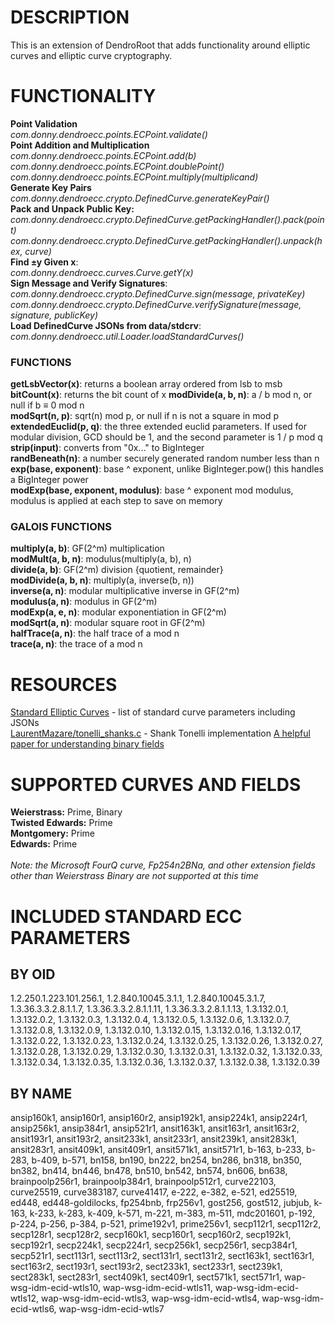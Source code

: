 # DESCRIPTION
This is an extension of DendroRoot that adds functionality around elliptic curves and elliptic curve cryptography.

# FUNCTIONALITY
**Point Validation**<br>
*com.donny.dendroecc.points.ECPoint.validate()*<br>
**Point Addition and Multiplication**<br>
*com.donny.dendroecc.points.ECPoint.add(b)*<br>
*com.donny.dendroecc.points.ECPoint.doublePoint()*<br>
*com.donny.dendroecc.points.ECPoint.multiply(multiplicand)*<br>
**Generate Key Pairs**<br>
*com.donny.dendroecc.crypto.DefinedCurve.generateKeyPair()*<br>
**Pack and Unpack Public Key:**<br>
*com.donny.dendroecc.crypto.DefinedCurve.getPackingHandler().pack(point)*<br>
*com.donny.dendroecc.crypto.DefinedCurve.getPackingHandler().unpack(hex, curve)*<br>
**Find ±y Given x**:<br>
*com.donny.dendroecc.curves.Curve.getY(x)*<br>
**Sign Message and Verify Signatures**:<br>
*com.donny.dendroecc.crypto.DefinedCurve.sign(message, privateKey)*<br>
*com.donny.dendroecc.crypto.DefinedCurve.verifySignature(message, signature, publicKey)*<br>
**Load DefinedCurve JSONs from data/stdcrv**:<br>
*com.donny.dendroecc.util.Loader.loadStandardCurves()*

### FUNCTIONS
**getLsbVector(x)**: returns a boolean array ordered from lsb to msb<br>
**bitCount(x)**: returns the bit count of x
**modDivide(a, b, n)**: a / b mod n, or null if b ≡ 0 mod n<br>
**modSqrt(n, p)**: sqrt(n) mod p, or null if n is not a square in mod p<br>
**extendedEuclid(p, q)**: the three extended euclid parameters.  If used for modular division, GCD should be 1, and the second parameter is 1 / p mod q<br>
**strip(input)**: converts from "0x..." to BigInteger<br>
**randBeneath(n)**: a number securely generated random number less than n<br>
**exp(base, exponent)**: base ^ exponent, unlike BigInteger.pow() this handles a BigInteger power<br>
**modExp(base, exponent, modulus)**: base ^ exponent mod modulus, modulus is applied at each step to save on memory

### GALOIS FUNCTIONS
**multiply(a, b)**: GF(2^m) multiplication<br>
**modMult(a, b, n)**: modulus(multiply(a, b), n)<br>
**divide(a, b)**: GF(2^m) division {quotient, remainder}<br>
**modDivide(a, b, n)**: multiply(a, inverse(b, n))<br>
**inverse(a, n)**: modular multiplicative inverse in GF(2^m)<br>
**modulus(a, n)**: modulus in GF(2^m)<br>
**modExp(a, e, n)**: modular exponentiation in GF(2^m)<br>
**modSqrt(a, n)**: modular square root in GF(2^m)<br>
**halfTrace(a, n)**: the half trace of a mod n<br>
**trace(a, n)**: the trace of a mod n<br>

# RESOURCES
[Standard Elliptic Curves](https://neuromancer.sk/std/) - list of standard curve parameters including JSONs<br>
[LaurentMazare/tonelli_shanks.c](https://gist.github.com/LaurentMazare/6745649) - Shank Tonelli implementation
[A helpful paper for understanding binary fields](https://www.lirmm.fr/arith18/papers/kobayashi-AlgorithmInversionUsingPolynomialMultiplyInstruction.pdf)

# SUPPORTED CURVES AND FIELDS
**Weierstrass:** Prime, Binary<br>
**Twisted Edwards:** Prime<br>
**Montgomery:** Prime<br>
**Edwards:** Prime<br><br>
*Note: the Microsoft FourQ curve, Fp254n2BNa, and other extension fields other than Weierstrass Binary are not supported at this time*

# INCLUDED STANDARD ECC PARAMETERS
## BY OID
1.2.250.1.223.101.256.1, 1.2.840.10045.3.1.1, 1.2.840.10045.3.1.7, 1.3.36.3.3.2.8.1.1.7, 1.3.36.3.3.2.8.1.1.11, 1.3.36.3.3.2.8.1.1.13, 1.3.132.0.1, 1.3.132.0.2, 1.3.132.0.3, 1.3.132.0.4, 1.3.132.0.5, 1.3.132.0.6, 1.3.132.0.7, 1.3.132.0.8, 1.3.132.0.9, 1.3.132.0.10, 1.3.132.0.15, 1.3.132.0.16, 1.3.132.0.17, 1.3.132.0.22, 1.3.132.0.23, 1.3.132.0.24, 1.3.132.0.25, 1.3.132.0.26, 1.3.132.0.27, 1.3.132.0.28, 1.3.132.0.29, 1.3.132.0.30, 1.3.132.0.31, 1.3.132.0.32, 1.3.132.0.33, 1.3.132.0.34, 1.3.132.0.35, 1.3.132.0.36, 1.3.132.0.37, 1.3.132.0.38, 1.3.132.0.39

## BY NAME
ansip160k1, ansip160r1, ansip160r2, ansip192k1, ansip224k1, ansip224r1, ansip256k1, ansip384r1, ansip521r1, ansit163k1, ansit163r1, ansit163r2, ansit193r1, ansit193r2, ansit233k1, ansit233r1, ansit239k1, ansit283k1, ansit283r1, ansit409k1, ansit409r1, ansit571k1, ansit571r1, b-163, b-233, b-283, b-409, b-571, bn158, bn190, bn222, bn254, bn286, bn318, bn350, bn382, bn414, bn446, bn478, bn510, bn542, bn574, bn606, bn638, brainpoolp256r1, brainpoolp384r1, brainpoolp512r1, curve22103, curve25519, curve383187, curve41417, e-222, e-382, e-521, ed25519, ed448, ed448-goldilocks, fp254bnb, frp256v1, gost256, gost512, jubjub, k-163, k-233, k-283, k-409, k-571, m-221, m-383, m-511, mdc201601, p-192, p-224, p-256, p-384, p-521, prime192v1, prime256v1, secp112r1, secp112r2, secp128r1, secp128r2, secp160k1, secp160r1, secp160r2, secp192k1, secp192r1, secp224k1, secp224r1, secp256k1, secp256r1, secp384r1, secp521r1, sect113r1, sect113r2, sect131r1, sect131r2, sect163k1, sect163r1, sect163r2, sect193r1, sect193r2, sect233k1, sect233r1, sect239k1, sect283k1, sect283r1, sect409k1, sect409r1, sect571k1, sect571r1, wap-wsg-idm-ecid-wtls10, wap-wsg-idm-ecid-wtls11, wap-wsg-idm-ecid-wtls12, wap-wsg-idm-ecid-wtls3, wap-wsg-idm-ecid-wtls4, wap-wsg-idm-ecid-wtls6, wap-wsg-idm-ecid-wtls7